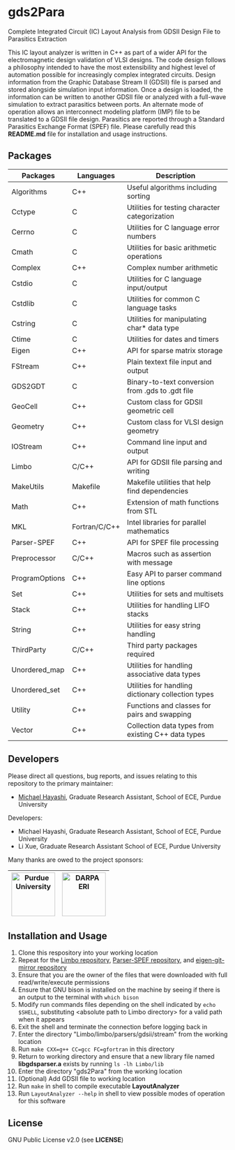 # gds2Para
Complete Integrated Circuit (IC) Layout Analysis from GDSII Design File to Parasitics Extraction

This IC layout analyzer is written in C++ as part of a wider API for the electromagnetic design validation of VLSI designs. The code design follows a philosophy intended to have the most extensibility and highest level of automation possible for increasingly complex integrated circuits. Design information from the Graphic Database Stream II (GDSII) file is parsed and stored alongside simulation input information. Once a design is loaded, the information can be written to another GDSII file or analyzed with a full-wave simulation to extract parasitics between ports. An alternate mode of operation allows an interconnect modeling platform (IMP) file to be translated to a GDSII file design. Parasitics are reported through a Standard Parasitics Exchange Format (SPEF) file. Please carefully read this **README.md** file for installation and usage instructions.

## Packages
| Packages                                | Languages                       | Description                                                                |
| --------------------------------------- | ------------------------------- | -------------------------------------------------------------------------- |
| Algorithms                              | C++                             | Useful algorithms including sorting                   |
| Cctype                                  | C                               | Utilities for testing character categorization     |
| Cerrno                                  | C                               | Utilities for C language error numbers             |
| Cmath                                   | C                               | Utilities for basic arithmetic operations          |
| Complex                                 | C++                             | Complex number arithmetic                         |
| Cstdio                                  | C                               | Utilities for C language input/output              |
| Cstdlib                                 | C                               | Utilities for common C language tasks              |
| Cstring                                 | C                               | Utilities for manipulating char* data type         |
| Ctime                                   | C                               | Utilities for dates and timers                      |
| Eigen                                   | C++                             | API for sparse matrix storage                       |
| FStream                                 | C++                             | Plain textext file input and output                        |
| GDS2GDT                                 | C                               | Binary-to-text conversion from .gds to .gdt file           |
| GeoCell                                 | C++                             | Custom class for GDSII geometric cell             |
| Geometry                                | C++                             | Custom class for VLSI design geometry             |
| IOStream                                | C++                             | Command line input and output                     |
| Limbo                                   | C/C++                           | API for GDSII file parsing and writing                      |
| MakeUtils                               | Makefile                        | Makefile utilities that help find dependencies                             |
| Math                                    | C++                             | Extension of math functions from STL                                       |
| MKL                                     | Fortran/C/C++                   | Intel libraries for parallel mathematics          |
| Parser-SPEF                             | C++                             | API for SPEF file processing                      |
| Preprocessor                            | C/C++                           | Macros such as assertion with message                                      |
| ProgramOptions                          | C++                             | Easy API to parser command line options                                    |
| Set                                     | C++                             | Utilities for sets and multisets                  |
| Stack                                   | C++                             | Utilities for handling LIFO stacks                 |
| String                                  | C++                             | Utilities for easy string handling                                              |
| ThirdParty                              | C/C++                           | Third party packages required                                              |
| Unordered_map                           | C++                             | Utilities for handling associative data types     |
| Unordered_set                           | C++                             | Utilities for handling dictionary collection types   |
| Utility                                 | C++                             | Functions and classes for pairs and swapping       |
| Vector                                  | C++                             | Collection data types from existing C++ data types |

## Developers
Please direct all questions, bug reports, and issues relating to this repository to the primary maintainer:
* [Michael Hayashi](mailto:mhayashi@purdue.edu?subject=Inquiry%20for%20gdsii-interface), Graduate Research Assistant, School of ECE, Purdue University

Developers:
* Michael Hayashi, Graduate Research Assistant, School of ECE, Purdue University
* Li Xue, Graduate Research Assistant School of ECE, Purdue University

Many thanks are owed to the project sponsors:

| <img src="https://github.com/purdue-onchip/gdsii-interface/blob/master/images/purdue.png" width=100 alt="Purdue University"> | <img src="https://github.com/purdue-onchip/gdsii-interface/blob/master/images/DARPA.png" width=100 alt="DARPA ERI"> |
| :---: | :---: |

## Installation and Usage
1. Clone this respository into your working location
2. Repeat for the [Limbo repository](https://github.com/limbo018/Limbo), [Parser-SPEF repository](https://github.com/OpenTimer/Parser-SPEF), and [eigen-git-mirror repository](https://github.com/eigenteam/eigen-git-mirror)
3. Ensure that you are the owner of the files that were downloaded with full read/write/execute permissions
4. Ensure that GNU bison is installed on the machine by seeing if there is an output to the terminal with `which bison`
5. Modify run commands files depending on the shell indicated by `echo $SHELL`, substituting \<absolute path to Limbo directory> for a valid path when it appears
6. Exit the shell and terminate the connection before logging back in
7. Enter the directory "Limbo/limbo/parsers/gdsii/stream" from the working location
8. Run `make CXX=g++ CC=gcc FC=gfortran` in this directory
9. Return to working directory and ensure that a new library file named **libgdsparser.a** exists by running `ls -lh Limbo/lib`
10. Enter the directory "gds2Para" from the working location
11. (Optional) Add GDSII file to working location
12. Run `make` in shell to compile executable **LayoutAnalyzer**
13. Run `LayoutAnalyzer --help` in shell to view possible modes of operation for this software

## License
GNU Public License v2.0 (see **LICENSE**)
